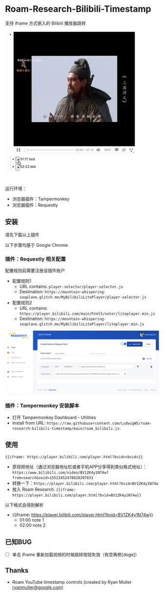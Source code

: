 # Roam-Research-Bilibili-Timestamp

支持 iframe 方式嵌入的 Bilibili 播放器跳转

![illustration](assets/illustration1.gif)

运行环境：

- 浏览器插件：Tampermonkey
- 浏览器插件：Requestly

## 安装

请先下载以上插件

以下步骤均基于 Google Chrome
### 插件：Requestly 相关配置

配置规则前需要注册该插件账户

- 配置规则1
  - URL contains: `player-selector/player-selector.js`
  - Destination: `https://mountain-whispering-seaplane.glitch.me/MyBilibiliLitePlayer/player-selector.js`
- 配置规则2
  - URL contains: `https://player.bilibili.com/main/html5/outer/liteplayer.min.js`
  - Destination: `https://mountain-whispering-seaplane.glitch.me/MyBilibiliLitePlayer/liteplayer.min.js`

![screenshot](assets/Requestly_config_screenshot1.png)

### 插件：Tampermonkey 安装脚本

- 打开 Tampermonkey Dashboard - Utilities
- Install from URL: `https://raw.githubusercontent.com/LudwigWS/roam-research-bilibili-timestamp/main/roam_bilibili.js`

## 使用

`{{iframe: https://player.bilibili.com/player.html?bvid=<bvid>}}`

- 原视频地址（通过浏览器地址栏或者手机APP分享得到类似格式地址）：`https://www.bilibili.com/video/BV1ZK4y1N74w?from=search&seid=15522452478828207831`
- 转换一下：`https://player.bilibili.com/player.html?bvid=BV1ZK4y1N74w`
- 放入 Roam Research: `{{iframe: https://player.bilibili.com/player.html?bvid=BV1ZK4y1N74w}}`

以下格式会得到解析

- {{iframe: https://player.bilibili.com/player.html?bvid=BV1ZK4y1N74w}}
  - 01:00 note 1
  - 02:00 note 2

## 已知BUG

- [ ] 单击 iframe 重新加载视频的时候跳转按钮失效（有空再修[doge]）
## Thanks

- Roam YouTube timestamp controls (created by Ryan Muller <ryanmuller@google.com>)
